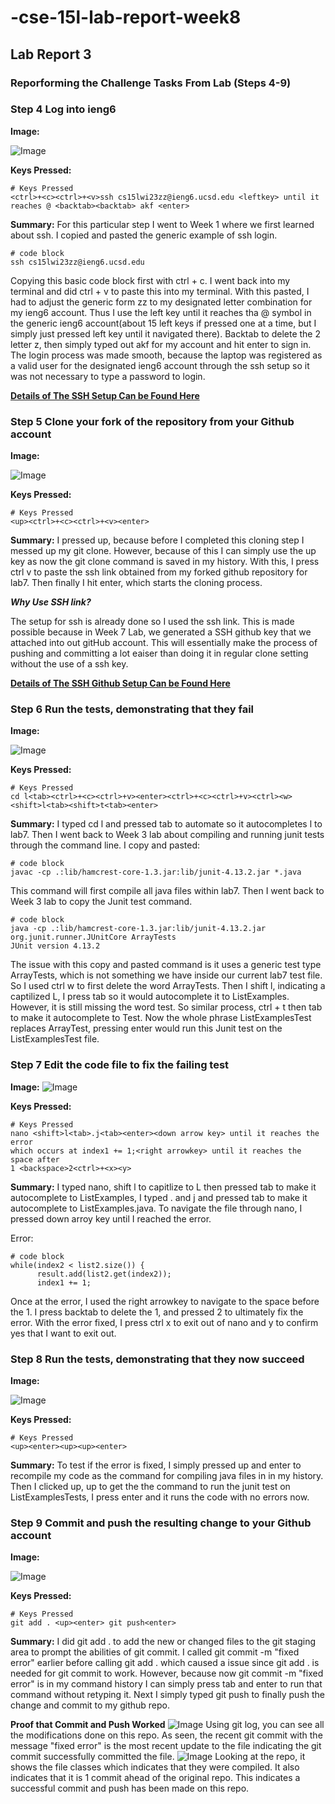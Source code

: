 # -cse-15l-lab-report-week8
## Lab Report 3
### Reporforming the Challenge Tasks From Lab (Steps 4-9)

### Step 4 Log into ieng6
**Image:**

![Image](step1.jpg)

**Keys Pressed:** 
```
# Keys Pressed
<ctrl>+<c><ctrl>+<v>ssh cs15lwi23zz@ieng6.ucsd.edu <leftkey> until it reaches @ <backtab><backtab> akf <enter>
```

**Summary:** For this particular step I went to Week 1 where we first learned about ssh. I copied and pasted the generic example of ssh login.
```
# code block
ssh cs15lwi23zz@ieng6.ucsd.edu
```
Copying this basic code block first with ctrl + c. I went back into my terminal and did ctrl + v to paste this into my terminal. With this pasted, I had to adjust the generic form zz to my designated letter combination for my ieng6 account. Thus I use the left key until it reaches tha @ symbol in the generic ieng6 account(about 15 left keys if pressed one at a time, but I simply just pressed left key until it navigated there). Backtab to delete the 2 letter z, then simply typed out akf for my account and hit enter to sign in. The login process was made smooth, because the laptop was registered as a valid user for the designated ieng6 account through the ssh setup so it was not necessary to type a password to login. 

 **[Details of The SSH Setup Can be Found Here](https://ucsd-cse15l-w23.github.io/week/week7/#week7-lab-report)**
### Step 5 Clone your fork of the repository from your Github account
**Image:**

![Image](step2.jpg)

**Keys Pressed:**
```
# Keys Pressed
<up><ctrl>+<c><ctrl>+<v><enter>
```
  
**Summary:** 
I pressed up, because before I completed this cloning step I messed up my git clone. However, because of this I can simply use the up key as now the git clone command is saved in my history. With this, I press ctrl v to paste the ssh link obtained from my forked github repository for lab7. Then finally I hit enter, which starts the cloning process.

***Why Use SSH link?***

The setup for ssh is already done so I used the ssh link. This is made possible because in Week 7 Lab, we generated a SSH github key that we attached into out gitHub account. This will essentially make the process of pushing and committing a lot eaiser than doing it in regular clone setting without the use of a ssh key.

**[Details of The SSH Github Setup Can be Found Here](https://ucsd-cse15l-w23.github.io/week/week7/#week7-lab-report)**

### Step 6 Run the tests, demonstrating that they fail
**Image:**

![Image](step3.jpg)

**Keys Pressed:**
```
# Keys Pressed
cd l<tab><ctrl>+<c><ctrl>+v><enter><ctrl>+<c><ctrl>+v><ctrl><w><shift>l<tab><shift>t<tab><enter>
```
**Summary:** I typed cd l and pressed tab to automate so it autocompletes l to lab7. Then I went back to Week 3 lab about compiling and running junit tests through the command line. I copy and pasted:
```
# code block
javac -cp .:lib/hamcrest-core-1.3.jar:lib/junit-4.13.2.jar *.java 
```
This command will first compile all java files within lab7. Then I went back to Week 3 lab to copy the Junit test command.
```
# code block
java -cp .:lib/hamcrest-core-1.3.jar:lib/junit-4.13.2.jar org.junit.runner.JUnitCore ArrayTests
JUnit version 4.13.2
```

The issue with this copy and pasted command is it uses a generic test type ArrayTests, which is not something we have inside our current lab7 test file. So I used ctrl w to first delete the word ArrayTests. Then I shift l, indicating a captilized L, I press tab so it would autocomplete it to ListExamples. However, it is still missing the word test. So similar process, ctrl + t then tab to make it autocomplete to Test. Now the whole phrase ListExamplesTest replaces ArrayTest, pressing enter would run this Junit test on the ListExamplesTest file.
### Step 7 Edit the code file to fix the failing test
**Image:**
![Image](step4.jpg)

**Keys Pressed:**
```
# Keys Pressed
nano <shift>l<tab>.j<tab><enter><down arrow key> until it reaches the error 
which occurs at index1 += 1;<right arrowkey> until it reaches the space after 
1 <backspace>2<ctrl>+<x><y>
```
**Summary:** I typed nano, shift l to capitlize to L then pressed tab to make it autocomplete to ListExamples, I typed . and j and pressed tab to make it autocomplete to ListExamples.java. To navigate the file through nano, I pressed down arroy key until I reached the error. 

Error:
```
# code block
while(index2 < list2.size()) {
      result.add(list2.get(index2));
      index1 += 1;
```
Once at the error, I used the right arrowkey to navigate to the space before the 1. I press backtab to delete the 1, and pressed 2 to ultimately fix the error. With the error fixed, I press ctrl x to exit out of nano and y to confirm yes that I want to exit out.

### Step 8 Run the tests, demonstrating that they now succeed
**Image:**

![Image](step5.jpg)

**Keys Pressed:**
```
# Keys Pressed
<up><enter><up><up><enter>
```
**Summary:** To test if the error is fixed, I simply pressed up and enter to recompile my code as the command for compiling java files in in my history. Then I clicked up, up to get the the command to run the junit test on ListExamplesTests, I press enter and it runs the code with no errors now.

### Step 9 Commit and push the resulting change to your Github account
**Image:**

![Image](step6.jpg)

**Keys Pressed:**
```
# Keys Pressed
git add . <up><enter> git push<enter>
```
**Summary:** I did git add . to add the new or changed files to the git staging area to prompt the abilities of git commit. I called git commit -m "fixed error" earlier before calling git add . which caused a issue since git add . is needed for git commit to work. However, because now git commit -m "fixed error" is in my command history I can simply press tab and enter to run that command without retyping it. Next I simply typed git push to finally push the change and commit to my github repo.

**Proof that Commit and Push Worked**
![Image](proof1.jpg)
Using git log, you can see all the modifications done on this repo. As seen, the recent git commit with the message "fixed error" is the most recent update to the file indicating the git commit successfully committed the file.
![Image](proof2.jpg)
Looking at the repo, it shows the file classes which indicates that they were compiled. It also indicates that it is 1 commit ahead of the original repo. This indicates a successful commit and push has been made on this repo.
